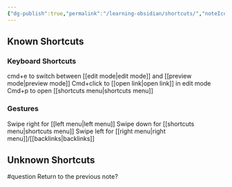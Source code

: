 ```yaml
---
{"dg-publish":true,"permalink":"/learning-obsidian/shortcuts/","noteIcon":"","created":"","updated":""}
---
```


## Known Shortcuts
### Keyboard Shortcuts
cmd+e to switch between [[edit mode\|edit mode]] and [[preview mode\|preview mode]]
Cmd+click to [[open link\|open link]] in edit mode
Cmd+p to open [[shortcuts menu\|shortcuts menu]]
### Gestures
Swipe right for [[left menu\|left menu]]
Swipe down for [[shortcuts menu\|shortcuts menu]]
Swipe left for [[right menu\|right menu]]/[[backlinks\|backlinks]]

## Unknown Shortcuts
#question
Return to the previous note?